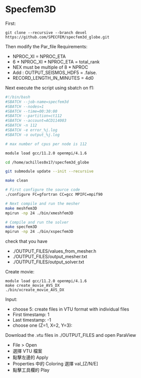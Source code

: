 # Specfem3D
First:
```
git clone --recursive --branch devel https://github.com/SPECFEM/specfem3d_globe.git
```
Then modify the Par_file
Requirements:
- NPROC_XI = NPROC_ETA
- 6 * NPROC_XI * NPROC_ETA = total_rank
- NEX must be multiple of 8 * NPROC
- Add : OUTPUT_SEISMOS_HDF5	    = .false.
- RECORD_LENGTH_IN_MINUTES = 4d0

Next execute the script using sbatch on f1:
```sh
#!/bin/bash
#SBATCH --job-name=specfem3d
#SBATCH --nodes=1
#SBATCH --time=00:30:00
#SBATCH --partition=ct112
#SBATCH --account=ACD114003
#SBATCH -n 112
#SBATCH -e error_%j.log
#SBATCH -o output_%j.log

# max number of cpus per node is 112

module load gcc/11.2.0 openmpi/4.1.6

cd /home/achilles0x17/specfem3d_globe

git submodule update --init --recursive

make clean

# First configure the source code
./configure FC=gfortran CC=gcc MPIFC=mpif90

# Next compile and run the mesher
make meshfem3D
mpirun -np 24 ./bin/xmeshfem3D

# Compile and run the solver
make specfem3D
mpirun -np 24 ./bin/xspecfem3D
```

check that you have  
- ./OUTPUT_FILES/values_from_mesher.h
- ./OUTPUT_FILES/output_mesher.txt
- ./OUTPUT_FILES/output_solver.txt

Create movie:
```
module load gcc/11.2.0 openmpi/4.1.6
make create_movie_AVS_DX
./bin/xcreate_movie_AVS_DX
```
Input: 
- choose 5:  create files in VTU format with individual files  
- First timestamp: 1  
- Last timestamp: -1  
- choose one (Z=1, X=2, Y=3):  

Download the .vtu files in ./OUTPUT_FILES and open ParaView  
- File > Open
- 選擇 VTU 檔案
- 點擊左邊的 Apply
- Properties 中的 Coloring 選擇 val_[Z/N/E]
- 點擊工具欄的 Play



